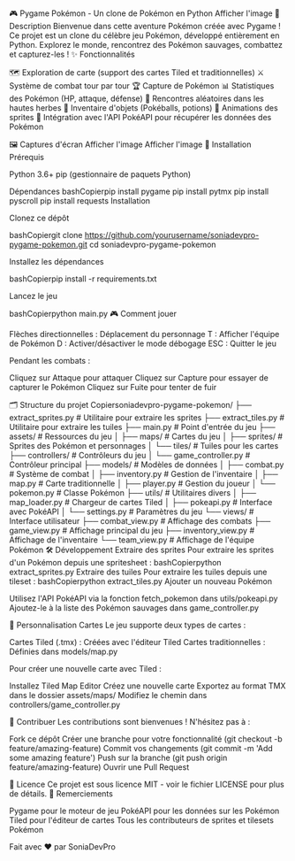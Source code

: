 🎮 Pygame Pokémon - Un clone de Pokémon en Python
Afficher l'image
📝 Description
Bienvenue dans cette aventure Pokémon créée avec Pygame ! Ce projet est un clone du célèbre jeu Pokémon, développé entièrement en Python. Explorez le monde, rencontrez des Pokémon sauvages, combattez et capturez-les !
✨ Fonctionnalités

🗺️ Exploration de carte (support des cartes Tiled et traditionnelles)
⚔️ Système de combat tour par tour
🏆 Capture de Pokémon
📊 Statistiques des Pokémon (HP, attaque, défense)
🌿 Rencontres aléatoires dans les hautes herbes
🎒 Inventaire d'objets (Pokéballs, potions)
🔄 Animations des sprites
🔌 Intégration avec l'API PokéAPI pour récupérer les données des Pokémon

🖼️ Captures d'écran
Afficher l'image
Afficher l'image
🚀 Installation
Prérequis

Python 3.6+
pip (gestionnaire de paquets Python)

Dépendances
bashCopierpip install pygame
pip install pytmx
pip install pyscroll
pip install requests
Installation

Clonez ce dépôt

bashCopiergit clone https://github.com/yourusername/soniadevpro-pygame-pokemon.git
cd soniadevpro-pygame-pokemon

Installez les dépendances

bashCopierpip install -r requirements.txt

Lancez le jeu

bashCopierpython main.py
🎮 Comment jouer

Flèches directionnelles : Déplacement du personnage
T : Afficher l'équipe de Pokémon
D : Activer/désactiver le mode débogage
ESC : Quitter le jeu

Pendant les combats :

Cliquez sur Attaque pour attaquer
Cliquez sur Capture pour essayer de capturer le Pokémon
Cliquez sur Fuite pour tenter de fuir

🗂️ Structure du projet
Copiersoniadevpro-pygame-pokemon/
├── extract_sprites.py       # Utilitaire pour extraire les sprites
├── extract_tiles.py         # Utilitaire pour extraire les tuiles
├── main.py                  # Point d'entrée du jeu
├── assets/                  # Ressources du jeu
│   ├── maps/                # Cartes du jeu
│   ├── sprites/             # Sprites des Pokémon et personnages
│   └── tiles/               # Tuiles pour les cartes
├── controllers/             # Contrôleurs du jeu
│   └── game_controller.py   # Contrôleur principal
├── models/                  # Modèles de données
│   ├── combat.py            # Système de combat
│   ├── inventory.py         # Gestion de l'inventaire
│   ├── map.py               # Carte traditionnelle
│   ├── player.py            # Gestion du joueur
│   └── pokemon.py           # Classe Pokémon
├── utils/                   # Utilitaires divers
│   ├── map_loader.py        # Chargeur de cartes Tiled
│   ├── pokeapi.py           # Interface avec PokéAPI
│   └── settings.py          # Paramètres du jeu
└── views/                   # Interface utilisateur
    ├── combat_view.py       # Affichage des combats
    ├── game_view.py         # Affichage principal du jeu
    ├── inventory_view.py    # Affichage de l'inventaire
    └── team_view.py         # Affichage de l'équipe Pokémon
🛠️ Développement
Extraire des sprites
Pour extraire les sprites d'un Pokémon depuis une spritesheet :
bashCopierpython extract_sprites.py
Extraire des tuiles
Pour extraire les tuiles depuis une tileset :
bashCopierpython extract_tiles.py
Ajouter un nouveau Pokémon

Utilisez l'API PokéAPI via la fonction fetch_pokemon dans utils/pokeapi.py
Ajoutez-le à la liste des Pokémon sauvages dans game_controller.py

🔧 Personnalisation
Cartes
Le jeu supporte deux types de cartes :

Cartes Tiled (.tmx) : Créées avec l'éditeur Tiled
Cartes traditionnelles : Définies dans models/map.py

Pour créer une nouvelle carte avec Tiled :

Installez Tiled Map Editor
Créez une nouvelle carte
Exportez au format TMX dans le dossier assets/maps/
Modifiez le chemin dans controllers/game_controller.py

🤝 Contribuer
Les contributions sont bienvenues ! N'hésitez pas à :

Fork ce dépôt
Créer une branche pour votre fonctionnalité (git checkout -b feature/amazing-feature)
Commit vos changements (git commit -m 'Add some amazing feature')
Push sur la branche (git push origin feature/amazing-feature)
Ouvrir une Pull Request

📜 Licence
Ce projet est sous licence MIT - voir le fichier LICENSE pour plus de détails.
🙏 Remerciements

Pygame pour le moteur de jeu
PokéAPI pour les données sur les Pokémon
Tiled pour l'éditeur de cartes
Tous les contributeurs de sprites et tilesets Pokémon


Fait avec ❤️ par SoniaDevPro
